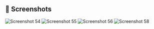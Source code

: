 ## 📸 Screenshots

![Screenshot 54](https://github.com/Subha62/E-commerce-Store/blob/main/Screenshot%20(54).png?raw=true)
![Screenshot 55](https://github.com/Subha62/E-commerce-Store/blob/main/Screenshot%20(55).png?raw=true)
![Screenshot 56](https://github.com/Subha62/E-commerce-Store/blob/main/Screenshot%20(56).png?raw=true)
![Screenshot 58](https://github.com/Subha62/E-commerce-Store/blob/main/Screenshot%20(58).png?raw=true)

